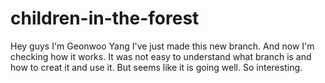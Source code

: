 # children-in-the-forest

Hey guys I'm Geonwoo Yang
I've just made this new branch. And now I'm checking how it works.
It was not easy to understand what branch is and how to creat it and use it.
But seems like it is going well.
So interesting.
